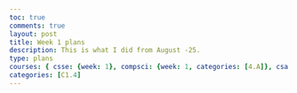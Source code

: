 ```yaml
---
toc: true
comments: true
layout: post
title: Week 1 plans
description: This is what I did from August -25.
type: plans
courses: { csse: {week: 1}, compsci: {week: 1, categories: [4.A]}, csa: {week: 1} }
categories: [C1.4]
---
```


